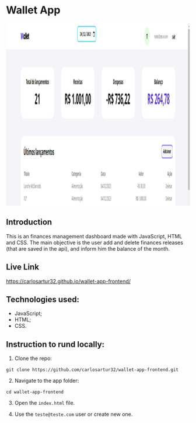 # Wallet App

<img src="https://github.com/carlosartur32/wallet-app-frontend/blob/master/src/img/preview.png" alt="Wallet preview" height="500">

## Introduction

This is an finances management dashboard made with JavaScript, HTML and CSS. The main objective is the user add and delete finances releases (that are saved in the api), and inform him the balance of the month.

## Live Link

https://carlosartur32.github.io/wallet-app-frontend/

## Technologies used:

- JavaScript;
- HTML;
- CSS.

## Instruction to rund locally:

1. Clone the repo:

```
git clone https://github.com/carlosartur32/wallet-app-frontend.git
```

2. Navigate to the app folder:

```
cd wallet-app-frontend
```

3. Open the `index.html` file.

4. Use the `teste@teste.com` user or create new one.
